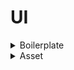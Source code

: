 # UI

<details>
<summary>Boilerplate</summary>
<div markdown="1">

# 프로젝트 세팅

## 1. 설치 플러그인

| Plugin       | URL                                                                    |
| ------------ | ---------------------------------------------------------------------- |
| 1. 설치파일  |
| Figma        | https://www.figma.com/downloads/                                       |
| VSCode       | https://code.visualstudio.com/download                                 |
| Figma시안    | https://drive.google.com/file/d/1OJuWQ8UnZZv8GEmA5ihhqbgVBhrHoxAh/view |
| Git          | https://git-scm.com/downloads                                          |
| Git 설치방법 | https://www.youtube.com/watch?v=JKT9laOAPIs                            |

## 2. 익스텐션

- scss-lint
- Live Server
- Gitmoji
- Framer Syntax2
- Material Icon Theme

## 3. 노드설치

- Node LTS 버전
  - Long Term Support : 장기 지원 버전
  - 큰 버그 없이 무난하게 안정적으로 사용할 수 있는 버전
  - 반대로 Current Version 또는 Latest Versiont(=최신버전)
  - 따라서 Latest LTS Version(=최신 장기 지원 버전)을 권장
  - https://www.youtube.com/watch?v=AZPm7tdoQFE
  - https://www.youtube.com/watch?v=rLhPHi10uWk
- node-sass 설치
  - https://www.npmjs.com/package/node-sass
  - 옵션
    - -w: scss 실시간 코드 변경 감지
    - -r: 다중파일 감지

```sh
// 01) packge.json 파일 생성(필요한 노드모듈 다운받고 사용가능한 파일)
npm init -y

// 02) node-sass 설치(node_modules, dependencies:node-sass, package-lock.json)
npm i node-sass

// 03) (package.json)
script > "node-sass": "node-sass"

// 04) node-sass 실행
npm run node-sass

// 05) sass파일을 css파일로 변환 설정(package.json)
script > "sass": "node-sass <input> <output>"
  >  "sass": "node-sass styles/main.scss ./style.css"

// 06) 스크립트 실행(sass → css 변환)
npm run sass

// 07) 스크립트 옵션 추가(package.json)
script > "sass": "node-sass [options] <input> <output>"
  >  "sass": "node-sass -w -r styles/main.scss ./style.css"
  or  "sass": "node-sass -wr styles/main.scss ./style.css"
```

## 4. linter 설정

### 1) SCSS lint

- 일관성 있게 코드를 작성할 수 있도록 도와주는 도구
- 문법적인 실수나 정의한 규칙에 어긋날 경우 자동으로 수정(Automatic Fix)할 수 있게 함
- 익스텐션 scss-lint가 .scss-lint.yml의 규칙대로 코드가 쓰일 수 있도록 도와줌

※ Github > your gist: 코드 단위를 저장할 수 있는 곳으로 자주사용하는 설정이나 코드를 저장할 수 있음

### 2) Prittier lint

- .prettierrc 파일 생성
- VS Code Settings(ctrl + ,)
  - 검색어: format on save > Editor: Format On Save > 체크
  - 검색처: prettier config > Prettier: Require Config > 체크
- Open Setting JSON 설정
  - VS Code Settings > 문서아이콘(Open Settings)
  - "editor.defaultFormatter": "esbenp.prettier-vscode"

</div>
</details>

<details>
<summary>Asset</summary>
<div markdown="1">

# Sass 개요

- Syntactically awesome stylesheet
- CSS Preprocessor: Sass, less, PostCss, stylus 등 CSS의 문제점들을 Programmatically 한 방식
- Sass와 SCSS는 문법의 차이며 같은 회사에서 css 전처리기로 해석되어 css로 컴파일되는 스크립트 언어
- SCSS는 Sass의 3버전에서 등장한 언어이며 퍼블리셔에게 익숙한 css와 비슷한 구문을 가지고 있으며 Sass 기능을 지원하되, css와 거의 같은 문법으로 사용된다는 점에서 퍼블리셔에게 각광받는 언어

# HTML Document 셋업

- html lang="ko" : 한국어
- meta content="width=device-width : 반응형 가능

# 이미지

- vector image : 일러스트 = svg 파일로 권장
- raster image : 픽셀기반 = jpg, png 등

  1. jpg

  - 투명배경 지원하지 않음
  - 파일 압축이 잘 되어 용량이 낮음 → 퍼포먼스에 좋음
  - 그러나 많이 압축되어 있다는 것은 이미지의 퀄리티가 상대적으로 낮음

  2. png

  - 투명배경 지원함
  - 퀄리티 로스가 별로 없지만 용량이 큼

  3. webp

  - 구글에서 제작한 웹을 위한 이미지포맷
  - png보다 26% 적은 용량과 jpg보다 25~34% 덜 손상
  - png와 jpg 장점을 섞음
  - 그러나 현재 많은 보급이 되지 않고 구형 브라우저는 wepb를 지원하지 않음

- 구글 통계상 하나의 웹사이트 리소스 중 용량의 60~65%가 이미지 파일이 차지
- 이미지가 많을 경우 로드되는데 시간이 많이 걸림(=사용성이 좋지 않음)
- 프론트엔드 개발자는 퍼포먼스에 해가 되지 않는 이미지파일을 적절하게 사용해야 사용자 경험이 올라감
- 퍼포먼스를 우선시 할 것인지, 퀄리티를 우선시할 것인지 판단을 해야 함(apple.com 등 잘 만들어진 웹서비스를 참고)
- 아이콘 같이 사이즈가 얼마가 되든 간에 깨끗한 화질을 원하는 이미지는 svg으로 export, png나 jpg로 할 경우는 필셀화(비트맵이미지)되어 버림
- 작은 사이즈를 할 것이라면 = bitmap
- 큰 사이즈를 할 것이라면 = svg
- 대개 logo, icon 등은 svg(단, ie 6,7,8을 응대한다면 해당안됨)

![](./lib/vector_bitmap_file_size.png)

# 피그마 단축키

- ctrl + R : 선택한 asset 파일명 수정U

</div>
</details>
